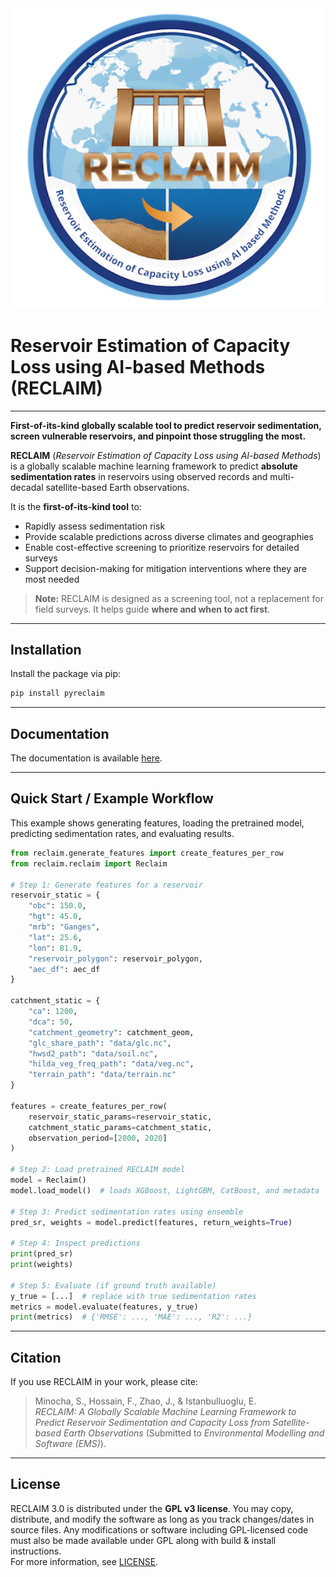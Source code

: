 <div align="center">
  <img src="https://github.com/UW-SASWE/RECLAIM/raw/main/docs/_static/Reclaim_logo_clearBG.png" alt="Reservoir Estimation of Capacity Loss using AI-based Methods" width="500"/>
</div>


# Reservoir Estimation of Capacity Loss using AI-based Methods (RECLAIM)

---

**First-of-its-kind globally scalable tool to predict reservoir sedimentation, screen vulnerable reservoirs, and pinpoint those struggling the most.**

**RECLAIM** (*Reservoir Estimation of Capacity Loss using AI-based Methods*) is a globally scalable machine learning framework to predict **absolute sedimentation rates** in reservoirs using observed records and multi-decadal satellite-based Earth observations.

It is the **first-of-its-kind tool** to:

- Rapidly assess sedimentation risk
- Provide scalable predictions across diverse climates and geographies
- Enable cost-effective screening to prioritize reservoirs for detailed surveys
- Support decision-making for mitigation interventions where they are most needed

> **Note:** RECLAIM is designed as a screening tool, not a replacement for field surveys. It helps guide **where and when to act first**.

---

## Installation

Install the package via pip:

```bash
pip install pyreclaim
```
---

## Documentation

The documentation is available [here](https://reclaimio.readthedocs.io/en/latest/).


---

## Quick Start / Example Workflow

This example shows generating features, loading the pretrained model, predicting sedimentation rates, and evaluating results.

```python
from reclaim.generate_features import create_features_per_row
from reclaim.reclaim import Reclaim

# Step 1: Generate features for a reservoir
reservoir_static = {
    "obc": 150.0,
    "hgt": 45.0,
    "mrb": "Ganges",
    "lat": 25.6,
    "lon": 81.9,
    "reservoir_polygon": reservoir_polygon,
    "aec_df": aec_df
}

catchment_static = {
    "ca": 1200,
    "dca": 50,
    "catchment_geometry": catchment_geom,
    "glc_share_path": "data/glc.nc",
    "hwsd2_path": "data/soil.nc",
    "hilda_veg_freq_path": "data/veg.nc",
    "terrain_path": "data/terrain.nc"
}

features = create_features_per_row(
    reservoir_static_params=reservoir_static,
    catchment_static_params=catchment_static,
    observation_period=[2000, 2020]
)

# Step 2: Load pretrained RECLAIM model
model = Reclaim()
model.load_model()  # loads XGBoost, LightGBM, CatBoost, and metadata

# Step 3: Predict sedimentation rates using ensemble
pred_sr, weights = model.predict(features, return_weights=True)

# Step 4: Inspect predictions
print(pred_sr)
print(weights)

# Step 5: Evaluate (if ground truth available)
y_true = [...]  # replace with true sedimentation rates
metrics = model.evaluate(features, y_true)
print(metrics)  # {'RMSE': ..., 'MAE': ..., 'R2': ...}
```

---

## Citation

If you use RECLAIM in your work, please cite:

> Minocha, S., Hossain, F., Zhao, J., & Istanbulluoglu, E.  
> *RECLAIM: A Globally Scalable Machine Learning Framework to Predict Reservoir Sedimentation and Capacity Loss from Satellite-based Earth Observations* (Submitted to *Environmental Modelling and Software (EMS)*).

---

## License

RECLAIM 3.0 is distributed under the **GPL v3 license**. You may copy, distribute, and modify the software as long as you track changes/dates in source files. Any modifications or software including GPL-licensed code must also be made available under GPL along with build & install instructions.  
For more information, see [LICENSE](./LICENSE).
